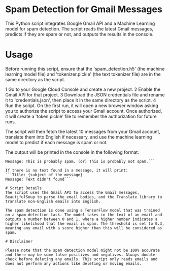 # Spam Detection for Gmail Messages
This Python script integrates Google Gmail API and a Machine Learning model for spam detection. The script reads the latest Gmail messages, predicts if they are spam or not, and outputs the results in the console.

# Usage

Before running this script, ensure that the 'spam_detection.h5' (the machine learning model file) and 'tokenizer.pickle' (the text tokenizer file) are in the same directory as the script.

  1  Go to your Google Cloud Console and create a new project.
  2 Enable the Gmail API for that project.
  3  Download the JSON credentials file and rename it to 'credentials.json', then place it in the same directory as the script.
  4  Run the script. On the first run, it will open a new browser window asking you to authorize the script to access your Gmail account. Once authorized, it will create a 'token.pickle' file to remember the  authorization for future runs.
  
  The script will then fetch the latest 10 messages from your Gmail account, translate them into English if necessary, and use the machine learning model to predict if each message is spam or not.

The output will be printed in the console in the following format:
```Title: {subject of the message}
Message: This is probably spam. (or) This is probably not spam.```

If there is no text found in a message, it will print:
```Title: {subject of the message}
Message: Text didn't found```

# Script Details
The script uses the Gmail API to access the Gmail messages, BeautifulSoup to parse the email bodies, and the Translate library to translate non-English emails into English.

The spam detection is done using a TensorFlow model that was trained on a spam detection task. The model takes in the text of an email and outputs a number between 0 and 1, where a higher number indicates a higher likelihood that the email is spam. The threshold is set to 0.3, meaning any email with a score higher than this will be considered as spam.

# Disclaimer

Please note that the spam detection model might not be 100% accurate and there may be some false positives and negatives. Always double-check before deleting any emails. This script only reads emails and does not perform any actions like deleting or moving emails.
